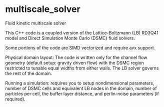 # multiscale_solver
Fluid kinetic multiscale solver

This C++ code is a coupled version of the Lattice-Boltzmann (LB) RD3Q41 model and Direct Simulation Monte Carlo (DSMC) fluid solvers.

Some portions of the code are SIMD vectorized and require avx support.

Physical domain layout: The code is written only for the channel flow geometry (default setup: gravity driven flow) with the DSMC region restricted to tunable equal
widths from either walls. The LB solver governs the rest of the domain.

Running a simulation: requires you to setup nondimensional parameters, number of DSMC cells and equivalent LB nodes in the domain, number of particles per cell, 
the buffer layer distance, and perlin-noise parameters (if required).
